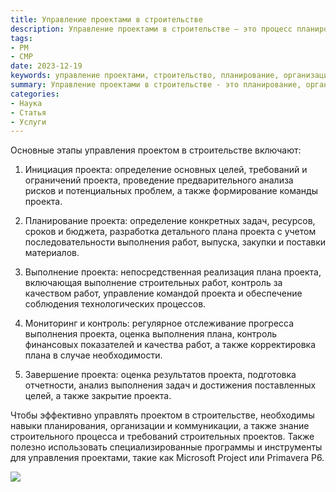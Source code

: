 ```yaml
---
title: Управление проектами в строительстве
description: Управление проектами в строительстве – это процесс планирования, организации, контроля и координации всех этапов строительного проекта, с целью достижения поставленных целей в рамках заданных сроков, бюджета и качества.
tags:
- PM
- СМР
date: 2023-12-19
keywords: управление проектами, строительство, планирование, организация, контроль, сроки, бюджет, качество
summary: Управление проектами в строительстве - это планирование, организация, контроль и координация всех этапов строительного проекта для достижения поставленных целей в рамках сроков, бюджета и качества. Этапы управления проектом - инициация проекта, планирование, выполнение работ, мониторинг и контроль, а также завершение проекта. Для эффективного управления необходимы навыки планирования, организации и коммуникации, а также знание требований строительства. Важно использовать специализированные программы и инструменты для управления проектами.
categories:
- Наука
- Статья
- Услуги
---
```


Основные этапы управления проектом в строительстве включают:

1. Инициация проекта: определение основных целей, требований и ограничений проекта, проведение предварительного анализа рисков и потенциальных проблем, а также формирование команды проекта.

2. Планирование проекта: определение конкретных задач, ресурсов, сроков и бюджета, разработка детального плана проекта с учетом последовательности выполнения работ, выпуска, закупки и поставки материалов.

3. Выполнение проекта: непосредственная реализация плана проекта, включающая выполнение строительных работ, контроль за качеством работ, управление командой проекта и обеспечение соблюдения технологических процессов.

4. Мониторинг и контроль: регулярное отслеживание прогресса выполнения проекта, оценка выполнения плана, контроль финансовых показателей и качества работ, а также корректировка плана в случае необходимости.

5. Завершение проекта: оценка результатов проекта, подготовка отчетности, анализ выполнения задач и достижения поставленных целей, а также закрытие проекта.

Чтобы эффективно управлять проектом в строительстве, необходимы навыки планирования, организации и коммуникации, а также знание строительного процесса и требований строительных проектов. Также полезно использовать специализированные программы и инструменты для управления проектами, такие как Microsoft Project или Primavera P6.

![](https://dedov.ws/wp-content/uploads/2023/07/img_pv1qiqxgvazjpoobe6ti.png)